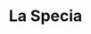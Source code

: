 ---
title: La Specia
date: 
draft: false

# descripcion
description : Aro de plata con piedra cubic

materials: Plata 925

color: Multicolor

dimensions: 0,5cm

code: 01-16-0329

type: "Aros"

categories: []

price: $2.330,00

# Images
# first image will be shown in the product page
images:
  # - image: "images/path_to_image"
  # La ubicacion de las imagenes es imagenes/Aros/Aros.Cubic/01-16-0329-la-specia
  - image: "./images/aros/cubic/01-16-0329-flor-chica-multicolor_a.JPG"
  - image: "./images/aros/cubic/01-16-0329-flor-chica-multicolor_b.JPG"
---